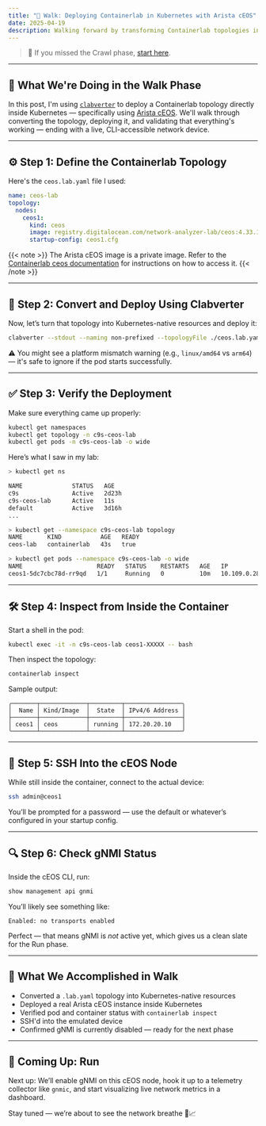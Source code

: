 ```yaml
---
title: "🥾 Walk: Deploying Containerlab in Kubernetes with Arista cEOS"
date: 2025-04-19
description: Walking forward by transforming Containerlab topologies into live cEOS nodes inside Kubernetes using Clabverter + Clabernetes.
---
```


> 🐣 If you missed the Crawl phase, [start here](./clabernetes_crawl.md).

---

## 🧭 What We're Doing in the Walk Phase

In this post, I'm using [`clabverter`](https://github.com/srl-labs/clabernetes/tree/main/tools/clabverter) to deploy a Containerlab topology directly inside Kubernetes — specifically using [Arista cEOS](https://www.arista.com/en/products/eos). We'll walk through converting the topology, deploying it, and validating that everything's working — ending with a live, CLI-accessible network device.

---

## ⚙️ Step 1: Define the Containerlab Topology

Here's the `ceos.lab.yaml` file I used:

```yaml
name: ceos-lab
topology:
  nodes:
    ceos1:
      kind: ceos
      image: registry.digitalocean.com/network-analyzer-lab/ceos:4.33.1F
      startup-config: ceos1.cfg
```

{{< note >}}
The Arista cEOS image is a private image. Refer to the [Containerlab ceos documentation](https://containerlab.dev/manual/kinds/ceos/) for instructions on how to access it.
{{< /note >}}

---

## 🔁 Step 2: Convert and Deploy Using Clabverter

Now, let’s turn that topology into Kubernetes-native resources and deploy it:

```bash
clabverter --stdout --naming non-prefixed --topologyFile ./ceos.lab.yaml | kubectl apply -f -
```

⚠️ You might see a platform mismatch warning (e.g., `linux/amd64` vs `arm64`) — it's safe to ignore if the pod starts successfully.

---

## ✅ Step 3: Verify the Deployment

Make sure everything came up properly:

```bash
kubectl get namespaces
kubectl get topology -n c9s-ceos-lab
kubectl get pods -n c9s-ceos-lab -o wide
```

Here’s what I saw in my lab:

```bash
> kubectl get ns

NAME              STATUS   AGE
c9s               Active   2d23h
c9s-ceos-lab      Active   11s
default           Active   3d16h
...
```

```bash
> kubectl get --namespace c9s-ceos-lab topology
NAME       KIND           AGE   READY
ceos-lab   containerlab   43s   true
```

```bash
> kubectl get pods --namespace c9s-ceos-lab -o wide
NAME                     READY   STATUS    RESTARTS   AGE   IP            NODE
ceos1-5dc7cbc78d-rr9qd   1/1     Running   0          10m   10.109.0.28   pool-42jzkx9cx-6s71k
```

---

## 🛠️ Step 4: Inspect from Inside the Container

Start a shell in the pod:

```bash
kubectl exec -it -n c9s-ceos-lab ceos1-XXXXX -- bash
```

Then inspect the topology:

```bash
containerlab inspect
```

Sample output:

```
╭───────┬─────────────┬─────────┬────────────────╮
│  Name │ Kind/Image  │  State  │ IPv4/6 Address │
├───────┼─────────────┼─────────┼────────────────┤
│ ceos1 │ ceos        │ running │ 172.20.20.10   │
╰───────┴─────────────┴─────────┴────────────────╯
```

---

## 🔐 Step 5: SSH Into the cEOS Node

While still inside the container, connect to the actual device:

```bash
ssh admin@ceos1
```

You’ll be prompted for a password — use the default or whatever’s configured in your startup config.

---

## 🔍 Step 6: Check gNMI Status

Inside the cEOS CLI, run:

```bash
show management api gnmi
```

You’ll likely see something like:

```
Enabled: no transports enabled
```

Perfect — that means gNMI is *not* active yet, which gives us a clean slate for the Run phase.

---

## 🧠 What We Accomplished in Walk

- Converted a `.lab.yaml` topology into Kubernetes-native resources
- Deployed a real Arista cEOS instance inside Kubernetes
- Verified pod and container status with `containerlab inspect`
- SSH'd into the emulated device
- Confirmed gNMI is currently disabled — ready for the next phase

---

## 🏃 Coming Up: Run

Next up: We’ll enable gNMI on this cEOS node, hook it up to a telemetry collector like `gnmic`, and start visualizing live network metrics in a dashboard.

Stay tuned — we’re about to see the network breathe 📡📈

